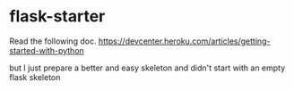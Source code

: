 flask-starter
=============

Read the following doc. 
https://devcenter.heroku.com/articles/getting-started-with-python

but I just prepare a better and easy skeleton and didn't start with an empty flask skeleton

